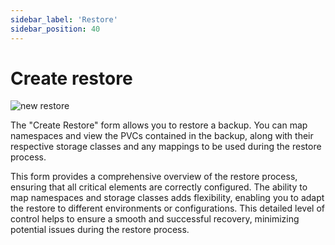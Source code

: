 ```yaml
---
sidebar_label: 'Restore'
sidebar_position: 40
---
```


# Create restore

![new restore](./../../assets/screenshots/05_create_restore.png)

The "Create Restore" form allows you to restore a backup. You can map namespaces and view the PVCs contained in the backup, along with their respective storage classes and any mappings to be used during the restore process.

This form provides a comprehensive overview of the restore process, ensuring that all critical elements are correctly configured. The ability to map namespaces and storage classes adds flexibility, enabling you to adapt the restore to different environments or configurations. This detailed level of control helps to ensure a smooth and successful recovery, minimizing potential issues during the restore process.

